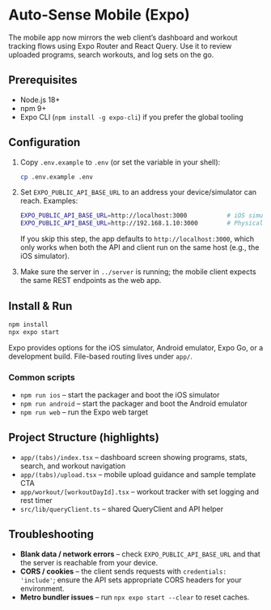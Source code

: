 # Auto-Sense Mobile (Expo)

The mobile app now mirrors the web client’s dashboard and workout tracking flows using Expo Router and React Query. Use it to review uploaded programs, search workouts, and log sets on the go.

## Prerequisites

- Node.js 18+
- npm 9+
- Expo CLI (`npm install -g expo-cli`) if you prefer the global tooling

## Configuration

1. Copy `.env.example` to `.env` (or set the variable in your shell):

   ```bash
   cp .env.example .env
   ```

2. Set `EXPO_PUBLIC_API_BASE_URL` to an address your device/simulator can reach. Examples:

   ```bash
   EXPO_PUBLIC_API_BASE_URL=http://localhost:3000           # iOS simulator, Metro + API on same machine
   EXPO_PUBLIC_API_BASE_URL=http://192.168.1.10:3000        # Physical device on the same Wi‑Fi
   ```

   If you skip this step, the app defaults to `http://localhost:3000`, which only works when both the API and client run on the same host (e.g., the iOS simulator).

3. Make sure the server in `../server` is running; the mobile client expects the same REST endpoints as the web app.

## Install & Run

```bash
npm install
npx expo start
```

Expo provides options for the iOS simulator, Android emulator, Expo Go, or a development build. File-based routing lives under `app/`.

### Common scripts

- `npm run ios` – start the packager and boot the iOS simulator
- `npm run android` – start the packager and boot the Android emulator
- `npm run web` – run the Expo web target

## Project Structure (highlights)

- `app/(tabs)/index.tsx` – dashboard screen showing programs, stats, search, and workout navigation
- `app/(tabs)/upload.tsx` – mobile upload guidance and sample template CTA
- `app/workout/[workoutDayId].tsx` – workout tracker with set logging and rest timer
- `src/lib/queryClient.ts` – shared QueryClient and API helper

## Troubleshooting

- **Blank data / network errors** – check `EXPO_PUBLIC_API_BASE_URL` and that the server is reachable from your device.
- **CORS / cookies** – the client sends requests with `credentials: 'include'`; ensure the API sets appropriate CORS headers for your environment.
- **Metro bundler issues** – run `npx expo start --clear` to reset caches.
